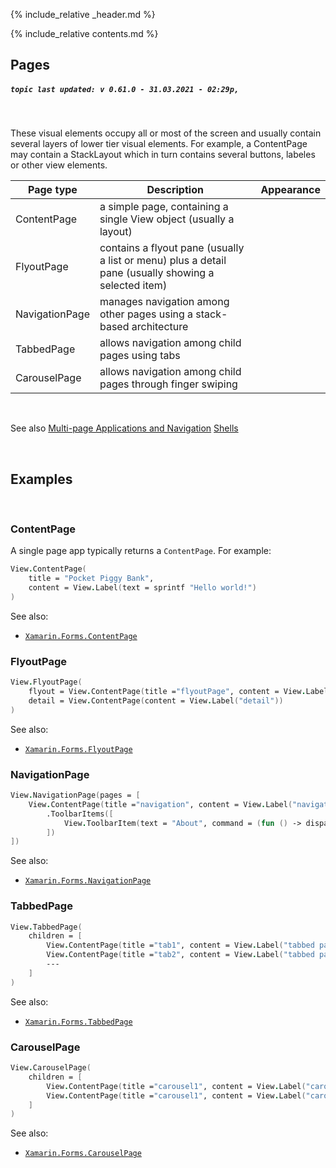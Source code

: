 {% include_relative _header.md %}

{% include_relative contents.md %}

Pages 
------

##### `topic last updated: v 0.61.0 - 31.03.2021 - 02:29p,`
<br /> 

 These visual elements occupy all or most of the screen and usually contain several layers of lower tier visual elements. 
 For example, a ContentPage may contain a StackLayout which in turn contains several buttons, labeles or other view elements. 

| Page type          | Description                                                                                          | Appearance |
|----------------|------------------------------------------------------------------------------------------------------|------------|
| ContentPage    | a simple page, containing a single View object (usually a layout)                                    |            |
| FlyoutPage     | contains a flyout pane (usually a list or menu) plus a detail pane (usually showing a selected item) |            |
| NavigationPage | manages navigation among other pages using a stack-based architecture                                |            |
| TabbedPage     | allows navigation among child pages using tabs                                                       |            |
| CarouselPage   | allows navigation among child pages through finger swiping                                           |            |


<br /> 

See also 
[Multi-page Applications and Navigation](pages-navigation.md)
[Shells](views-shells.md)

<br /> 

Examples
------
<br />

### ContentPage

A single page app typically returns a `ContentPage`. For example:

```fsharp 
View.ContentPage(
    title = "Pocket Piggy Bank",
    content = View.Label(text = sprintf "Hello world!")
)
```

See also:

* [`Xamarin.Forms.ContentPage`](https://docs.microsoft.com/en-us/dotnet/api/Xamarin.Forms.ContentPage)

### FlyoutPage
```fsharp 
View.FlyoutPage(
    flyout = View.ContentPage(title ="flyoutPage", content = View.Label("flyout")), // 'title' is needed for the flyout page
    detail = View.ContentPage(content = View.Label("detail"))        
)
```

See also:

* [`Xamarin.Forms.FlyoutPage`](https://docs.microsoft.com/en-us/dotnet/api/Xamarin.Forms.FlyoutPage)

### NavigationPage
```fsharp 
View.NavigationPage(pages = [
    View.ContentPage(title ="navigation", content = View.Label("navigation page 1"))
        .ToolbarItems([
            View.ToolbarItem(text = "About", command = (fun () -> dispatch (ShowAbout true))) 
        ])
])
```

See also:

* [`Xamarin.Forms.NavigationPage`](https://docs.microsoft.com/en-us/dotnet/api/Xamarin.Forms.NavigationPage)

### TabbedPage
```fsharp       
View.TabbedPage(
    children = [
        View.ContentPage(title ="tab1", content = View.Label("tabbed page 1"))                
        View.ContentPage(title ="tab2", content = View.Label("tabbed page 2"))
        ---
    ]
)
```

See also:

* [`Xamarin.Forms.TabbedPage`](https://docs.microsoft.com/en-us/dotnet/api/Xamarin.Forms.TabbedPage)

### CarouselPage
```fsharp 
View.CarouselPage(
    children = [
        View.ContentPage(title ="carousel1", content = View.Label("carousel page 1"))                
        View.ContentPage(title ="carousel1", content = View.Label("carousel page 2"))
    ]
)
```

See also:

* [`Xamarin.Forms.CarouselPage`](https://docs.microsoft.com/en-us/dotnet/api/Xamarin.Forms.CarouselPage)